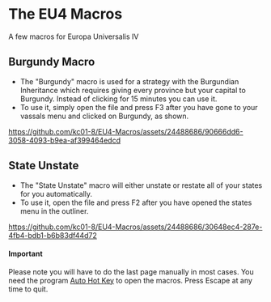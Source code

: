 # The EU4 Macros
A few macros for Europa Universalis IV

## Burgundy Macro
- The "Burgundy" macro is used for a strategy with the Burgundian Inheritance which requires giving every province but your capital to Burgundy. Instead of clicking for 15 minutes you can use it.
- To use it, simply open the file and press F3 after you have gone to your vassals menu and clicked on Burgundy, as shown.



https://github.com/kc01-8/EU4-Macros/assets/24488686/90666dd6-3058-4093-b9ea-af399464edcd




## State Unstate
- The "State Unstate" macro will either unstate or restate all of your states for you automatically.
- To use it, open the file and press F2 after you have opened the states menu in the outliner.



https://github.com/kc01-8/EU4-Macros/assets/24488686/30648ec4-287e-4fb4-bdb1-b6b83df44d72




#### Important
Please note you will have to do the last page manually in most cases.
You need the program [Auto Hot Key](https://github.com/AutoHotkey/AutoHotkey/releases) to open the macros.
Press Escape at any time to quit.
